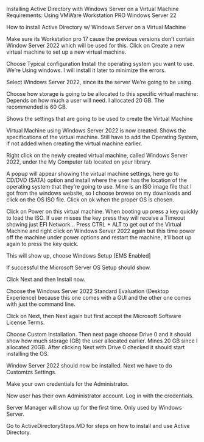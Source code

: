 Installing Active Directory with Windows Server on a Virtual Machine
Requirements:
Using VMWare Workstation PRO
Windows Server 22

How to install Active Directory w/ Windows Server on a Virtual Machine

Make sure its Workstation pro 17 cause the previous versions don’t contain Window Server 2022 which will be used for this.
Click on Create a new virtual machine to set up a new virtual machine.

Choose Typical configuration
Install the operating system you want to use. We’re
	Using windows. I will install it later to minimize the
	errors.

Select Windows Server 2022, since its the server
We’re going to be using.



Choose how storage is going to be allocated to this specific virtual machine: Depends on how much a user will need. I allocated 20 GB. The recommended is 60 GB.


Shows the settings that are going to be used to create the Virtual Machine




Virtual Machine using Windows Server 2022 is now created. Shows the specifications of the virtual machine. 
Still have to add the Operating System, if not added when creating the virtual machine earlier.

Right click on the newly created virtual machine, called Windows Server 2022, under the My Computer tab located on your library. 

A popup will appear showing the virtual machine settings, here go to CD/DVD (SATA) option and install where the user has the location of the operating system that they’re going to use. Mine is an ISO image file that I got from the windows website, so I choose browse on my downloads and click on the OS ISO file. Click on ok when the proper OS is chosen. 


Click on Power on this virtual machine. When booting up press a key quickly to load the ISO. If user misses the key press they will receive a Timeout showing just EFI Network… Press CTRL + ALT to get out of the Virtual Machine and right click on Windows Server 2022 again but this time power off the machine under power options and restart the machine, it’ll boot up again to press the key quick. 

This will show up, choose Windows Setup [EMS Enabled]

If successful the Microsoft Server OS Setup should show. 

Click Next and then Install now.


Choose the Windows Server 2022 Standard Evaluation (Desktop Experience) because this one comes with a GUI and the other one comes with just the command line.

Click on Next, then Next again but first accept the Microsoft Software License Terms.

Choose Custom Installation. Then next page choose Drive 0 and it should show how much storage (GB) the user allocated earlier. Mines 20 GB since I allocated 20GB. After clicking Next with Drive 0 checked it should start installing the OS.



Window Server 2022 should now be installed. Next we have to do Customizs Settings. 

Make your own credentials for the Administrator.

 Now user has their own Administrator account. Log in with the credentials.



Server Manager will show up for the first time. Only used by Windows Server. 

Go to ActiveDirectorySteps.MD for steps on how to install and use Active Directory.

